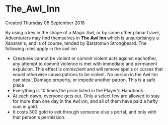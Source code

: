 # The_Awl_Inn
Created Thursday 06 September 2018

By using a key in the shape of a Magic Awl, or by some other planar travel, Adventurers may find themselves in **The Awl Inn** which is unsurprisingly a Xanaran's, and is of course, tended by Barstomun Strongbeard.
The following rules apply in the awl inn


* Creatures cannot be violent or commit violent acts against eachother, any attempt to commit violence is met with immediate and permanent expulsion. This effect is omniscient and will remove spells or curses that would otherwise cause patrons to be violent. No person in the Awl Inn can steal, Damage property, or impede another patron. This is a safe place
* Everything is 10 times the price listed in the Player's Handbook.
* At each dawn, everyone gets out. Only a select few are allowed to stay for more than one day in the Awl inn, and all of them have paid a hefty sum in gold.
* It costs 300 gold to exit through someone else's portal, and only with that person's permission. 


